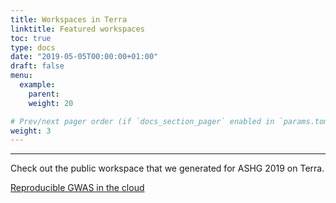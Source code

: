 ```yaml
---
title: Workspaces in Terra
linktitle: Featured workspaces
toc: true
type: docs
date: "2019-05-05T00:00:00+01:00"
draft: false
menu:
  example:
    parent: 
    weight: 20

# Prev/next pager order (if `docs_section_pager` enabled in `params.toml`)
weight: 3
---
```


---
Check out the public workspace that we generated for ASHG 2019 on Terra.  

[Reproducible GWAS in the cloud](https://app.terra.bio/#workspaces/amp-t2d-op/2019_ASHG_Reproducible_GWAS-V2)